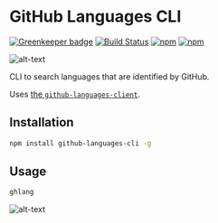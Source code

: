 # GitHub Languages CLI

[![Greenkeeper badge](https://badges.greenkeeper.io/jaebradley/github-languages-cli.svg)](https://greenkeeper.io/)
[![Build Status](https://travis-ci.org/jaebradley/github-languages-cli.svg?branch=master)](https://travis-ci.org/jaebradley/github-languages-cli)
[![npm](https://img.shields.io/npm/dt/github-languages-cli.svg)](https://www.npmjs.com/package/github-languages-cli)
[![npm](https://img.shields.io/npm/v/github-languages-cli.svg)](https://www.npmjs.com/package/github-languages-cli)

![alt-text](https://imgur.com/z5SeaEl.png)

CLI to search languages that are identified by GitHub.

Uses [the `github-languages-client`](https://github.com/jaebradley/github-languages-client).

## Installation

```bash
npm install github-languages-cli -g
```

## Usage

```bash
ghlang
```

![alt-text](https://imgur.com/z5SeaEl.png)
